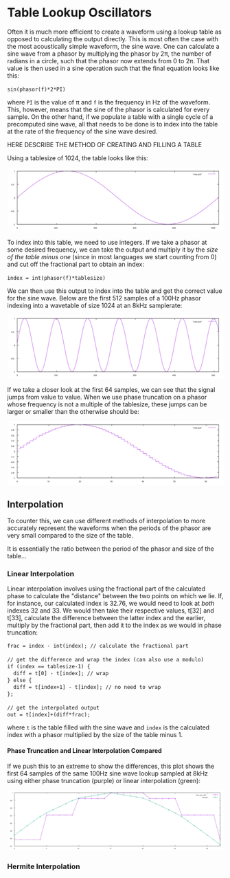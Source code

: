 # Table Lookup Oscillators

Often it is much more efficient to create a waveform using a lookup table as opposed to calculating the output directly. This is most often the case with the most acoustically simple waveform, the sine wave. One can calculate a sine wave from a phasor by multiplying the phasor by 2π, the number of radians in a circle, such that the phasor now extends from 0 to 2π. That value is then used in a sine operation such that the final equation looks like this:

`sin(phasor(f)*2*PI)`

where `PI` is the value of π and `f` is the frequency in Hz of the waveform. This, however, means that the sine of the phasor is calculated for every sample. On the other hand, if we populate a table with a single cycle of a precomputed sine wave, all that needs to be done is to index into the table at the rate of the frequency of the sine wave desired.

HERE DESCRIBE THE METHOD OF CREATING AND FILLING A TABLE

Using a tablesize of 1024, the table looks like this:

![Sine Table](images/sine_table.svg)

To index into this table, we need to use integers. If we take a phasor at some desired frequency, we can take the output and multiply it by the _size of the table minus one_ (since in most languages we start counting from 0) and cut off the fractional part to obtain an index:

`index = int(phasor(f)*tablesize)`

We can then use this output to index into the table and get the correct value for the sine wave. Below are the first 512 samples of a 100Hz phasor indexing into a wavetable of size 1024 at an 8kHz samplerate:

![Sine at 100Hz](images/sine_100hz512samp.svg)

If we take a closer look at the first 64 samples, we can see that the signal jumps from value to value. When we use phase truncation on a phasor whose frequency is not a multiple of the tablesize, these jumps can be larger or smaller than the otherwise should be:

![First 64 samples](images/sine_100hz64samp.svg)


## Interpolation

To counter this, we can use different methods of interpolation to more accurately represent the waveforms when the periods of the phasor are very small compared to the size of the table.

It is essentially the ratio between the period of the phasor and size of the table...

### Linear Interpolation

Linear interpolation involves using the fractional part of the calculated phase to calculate the "distance" between the two points on which we lie. If, for instance, our calculated index is 32.76, we would need to look at _both_ indexes 32 and 33. We would then take their respective values, t[32] and t[33], calculate the difference between the latter index and the earlier, multiply by the fractional part, then add it to the index as we would in phase truncation:

```
frac = index - int(index); // calculate the fractional part

// get the difference and wrap the index (can also use a modulo)
if (index == tablesize-1) {
  diff = t[0] - t[index]; // wrap
} else {
  diff = t[index+1] - t[index]; // no need to wrap
};

// get the interpolated output
out = t[index]+(diff*frac);
```

where `t` is the table filled with the sine wave and `index` is the calculated index with a phasor multiplied by the size of the table minus 1.

#### Phase Truncation and Linear Interpolation Compared

If we push this to an extreme to show the differences, this plot shows the first 64 samples of the same 100Hz sine wave lookup sampled at 8kHz using either phase truncation (purple) or linear interpolation (green):

![Linear and Truncation](images/sine_linearTrunc_comparison.svg)

### Hermite Interpolation
